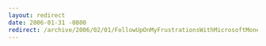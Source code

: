 ```yaml
---
layout: redirect
date: 2006-01-31 -0800
redirect: /archive/2006/02/01/FollowUpOnMyFrustrationsWithMicrosoftMoney.aspx/
---
```

